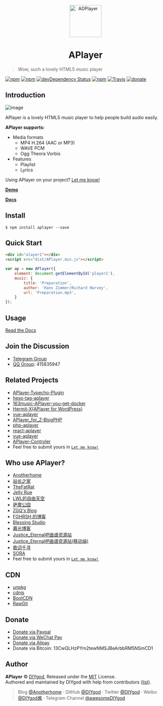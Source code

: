 <p align="center">
<img src="https://ws4.sinaimg.cn/large/006tKfTcgy1fhu01y9uy7j305k04s3yc.jpg" alt="ADPlayer" width="100">
</p>
<h1 align="center">APlayer</h1>

> Wow, such a lovely HTML5 music player

[![npm](https://img.shields.io/npm/v/aplayer.svg?style=flat-square)](https://www.npmjs.com/package/aplayer)
[![npm](https://img.shields.io/npm/l/aplayer.svg?style=flat-square)](https://github.com/MoePlayer/APlayer/blob/master/LICENSE)
[![devDependency Status](https://img.shields.io/david/dev/MoePlayer/aplayer.svg?style=flat-square)](https://david-dm.org/MoePlayer/APlayer#info=devDependencies)
[![npm](https://img.shields.io/npm/dt/aplayer.svg?style=flat-square)](https://www.npmjs.com/package/aplayer)
[![Travis](https://img.shields.io/travis/MoePlayer/APlayer.svg?style=flat-square)](https://travis-ci.org/MoePlayer/APlayer)
[![donate](https://img.shields.io/badge/$-donate-ff69b4.svg?style=flat-square)](https://github.com/MoePlayer/APlayer#donate)

## Introduction

![image](https://i.imgur.com/JDrJXCr.png)

APlayer is a lovely HTML5 music player to help people build audio easily.

**APlayer supports:**

- Media formats
	- MP4 H.264 (AAC or MP3)
	- WAVE PCM
	- Ogg Theora Vorbis
- Features
	- Playlist
	- Lyrics

Using APlayer on your project? [Let me know!](https://github.com/MoePlayer/APlayer/issues/79)

**[Demo](http://aplayer.js.org)**

**[Docs](http://aplayer.js.org/docs)**

## Install

```
$ npm install aplayer --save
```

## Quick Start

```html
<div id="alayer1"></div>
<script src="dist/APlayer.min.js"></script>
```

```js
var ap = new APlayer({
    element: document.getElementById('player1'),
    music: {
        title: 'Preparation',
        author: 'Hans Zimmer/Richard Harvey',
        url: 'Preparation.mp3',
    }
});
```

## Usage

[Read the Docs](http://aplayer.js.org/docs)

## Join the Discussion

- [Telegram Group](https://t.me/adplayer)
- [QQ Group](https://shang.qq.com/wpa/qunwpa?idkey=bf22213ae0028a82e5adf3f286dfd4f01e0997dc9f1dcd8e831a0a85e799be17): 415835947

## Related Projects

- [APlayer-Typecho-Plugin](https://github.com/zgq354/APlayer-Typecho-Plugin)
- [hexo-tag-aplayer](https://github.com/grzhan/hexo-tag-aplayer)
- [163music-APlayer-you-get-docker](https://github.com/YUX-IO/163music-APlayer-you-get-docker)
- [Hermit-X(APlayer for WordPress)](https://github.com/liwanglin12/Hermit-X)
- [vue-aplayer](https://github.com/SevenOutman/vue-aplayer)
- [APlayer_for_Z-BlogPHP](https://github.com/fghrsh/APlayer_for_Z-BlogPHP)
- [php-aplayer](https://github.com/Daryl-L/php-aplayer)
- [react-aplayer](https://github.com/sabrinaluo/react-aplayer)
- [vue-aplayer](https://github.com/MoeFE/vue-aplayer)
- [APlayer-Controler](https://github.com/Mashiro-Sorata/APlayer-Controler)
- Feel free to submit yours in [`Let me know!`](https://github.com/MoePlayer/APlayer/issues/79)

## Who use APlayer?

- [Anotherhome](https://www.anotherhome.net/2717)
- [站长之家](http://www.chinaz.com/15year/index.html)
- [TheFatRat](http://thefatrat.cn/)
- [Jelly Rue](http://jellyrue.com/)
- [LWL的自由天空](https://blog.lwl12.com/read/hermit-x.html)
- [萨摩公园](https://i-meto.com/meting-typecho/)
- [ZGQ's Blog](https://blog.izgq.net/archives/456/)
- [FGHRSH 的博客](https://www.fghrsh.net/post/77.html)
- [Blessing Studio](https://blessing.studio/generate-aplayer-config-from-netease-automatically/)
- [暮光博客](https://muguang.me/guff/2645.html)
- [Justice_Eternal吧曲谱资源站](http://lightmoon.pw)
- [Justice_Eternal吧曲谱资源站(移动端)](https://justice-eternal.github.io/)
- [歌词千寻](https://www.lrcgc.com/diy)
- [SORA](http://mashirosorata.vicp.io/APlayer-Controler%E2%80%94%E2%80%94%E5%8F%AF%E8%87%AA%E5%AE%9A%E4%B9%89%E7%9A%84ap%E6%8E%A7%E5%88%B6%E5%99%A8.html)
- Feel free to submit yours in [`Let me know!`](https://github.com/MoePlayer/APlayer/issues/79)

## CDN

- [unpkg](https://unpkg.com/aplayer)
- [cdnjs](https://cdnjs.com/libraries/aplayer)
- [BootCDN](http://www.bootcdn.cn/aplayer/)
- [RawGit](https://rawgit.com/MoePlayer/APlayer/master/dist/APlayer.min.js)

## Donate

- [Donate via Paypal](https://www.paypal.me/DIYgod)
- [Donate via WeChat Pay](https://ws4.sinaimg.cn/large/006tKfTcgy1fhu1uowywej307s07st8h.jpg)
- [Donate via Alipay](https://ws4.sinaimg.cn/large/006tKfTcgy1fhu1vf4ih7j307s07sdfm.jpg)
- Donate via Bitcoin: 13CwQLHzPYm2tewNMSJBeArbbRM5NSmCD1

## Author

**APlayer** © [DIYgod](https://github.com/DIYgod), Released under the [MIT](./LICENSE) License.<br>
Authored and maintained by DIYgod with help from contributors ([list](https://github.com/DIYgod/APlayer/contributors)).

> Blog [@Anotherhome](https://www.anotherhome.net) · GitHub [@DIYgod](https://github.com/DIYgod) · Twitter [@DIYgod](https://twitter.com/DIYgod) · Weibo [@DIYgod酱](http://weibo.com/anotherhome) · Telegram Channel [@awesomeDIYgod](https://t.me/awesomeDIYgod)

